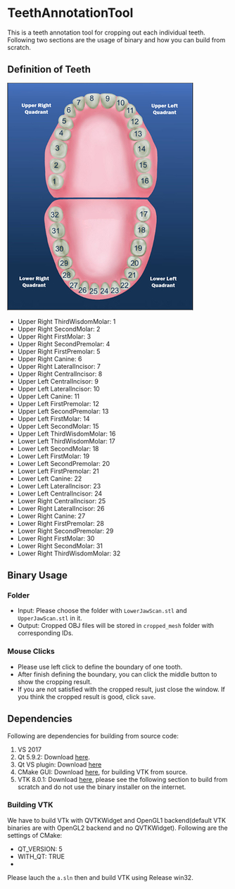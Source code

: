 # TeethAnnotationTool
This is a teeth annotation tool for cropping out each individual teeth. Following two sections are the usage of binary and how you can build from scratch.

## Definition of Teeth
![alt text](https://github.com/ShangxuanWu/TeethAnnotationTool/blob/master/TeethAnnotationTool/Teeth.png?raw=true)

- Upper Right ThirdWisdomMolar: 1 
- Upper Right SecondMolar: 2 
- Upper Right FirstMolar: 3 
- Upper Right SecondPremolar: 4 
- Upper Right FirstPremolar: 5 
- Upper Right Canine: 6 
- Upper Right LateralIncisor: 7 
- Upper Right CentralIncisor: 8 
- Upper Left CentralIncisor: 9 
- Upper Left LateralIncisor: 10 
- Upper Left Canine: 11 
- Upper Left FirstPremolar: 12 
- Upper Left SecondPremolar: 13 
- Upper Left FirstMolar: 14 
- Upper Left SecondMolar: 15 
- Upper Left ThirdWisdomMolar: 16 
- Lower Left ThirdWisdomMolar: 17 
- Lower Left SecondMolar: 18 
- Lower Left FirstMolar: 19 
- Lower Left SecondPremolar: 20 
- Lower Left FirstPremolar: 21 
- Lower Left Canine: 22 
- Lower Left LateralIncisor: 23 
- Lower Left CentralIncisor: 24 
- Lower Right CentralIncisor: 25 
- Lower Right LateralIncisor: 26 
- Lower Right Canine: 27 
- Lower Right FirstPremolar: 28 
- Lower Right SecondPremolar: 29 
- Lower Right FirstMolar: 30 
- Lower Right SecondMolar: 31 
- Lower Right ThirdWisdomMolar: 32


## Binary Usage
### Folder
- Input: Please choose the folder with `LowerJawScan.stl` and `UpperJawScan.stl` in it.
- Output: Cropped OBJ files will be stored in `cropped_mesh` folder with corresponding IDs.  

### Mouse Clicks
- Please use left click to define the boundary of one tooth.
- After finish defining the boundary, you can click the middle button to show the cropping result.
- If you are not satisfied with the cropped result, just close the window. If you think the cropped result is good, click `save`.


## Dependencies
Following are dependencies for building from source code:

1. VS 2017
2. Qt 5.9.2: Download [here](http://download.qt.io/official_releases/online_installers/qt-unified-windows-x86-online.exe).
3. Qt VS plugin: Download [here]()
4. CMake GUI: Download [here](https://cmake.org/files/v3.10/cmake-3.10.1-win64-x64.msi), for building VTK from source.
5. VTK 8.0.1: Download [here](), please see the following section to build from scratch and do not use the binary installer on the internet.

### Building VTK
We have to build VTk with QVTKWidget and OpenGL1 backend(default VTK binaries are with OpenGL2 backend and no QVTKWidget). Following are the settings of CMake:
- QT_VERSION: 5
- WITH_QT: TRUE
- 

Please lauch the `a.sln` then and build VTK using Release win32.

